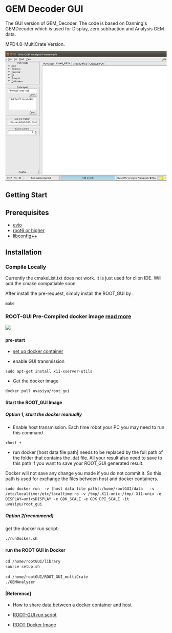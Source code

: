 # GEM Decoder GUI

 The GUI version of GEM_Decoder. The code is based on Danning's GEMDecoder which is used for Display, zero subtraction and Analysis GEM data.
 
 MPD4.0-MultiCrate Version. 
 
![](root_gui.png)
## Getting Start

## Prerequisites

*	[evio](https://coda.jlab.org/drupal/content/event-io-evio)
*	[root6 or higher](https://root.cern.ch/downloading-root)
*	[libconfig++](http://www.hyperrealm.com/oss_libconfig.shtml)


## Installation

### Compile Locally 
Currently the cmakeList.txt does not work. It is just used for clion IDE. Will add the cmake compatiable soon. 

After install the pre-request, simply install the ROOT_GUI by :
```
make 
```


### ROOT-GUI Pre-Compiled docker image [read more](https://github.com/Jiansiyu/GeneralScripts/tree/master/root_gui_docker)
![](https://upload.wikimedia.org/wikipedia/commons/thumb/4/4e/Docker_%28container_engine%29_logo.svg/330px-Docker_%28container_engine%29_logo.svg.png)
#### pre-start

* [set up docker container](https://docs.docker.com/engine/install/)

* enable GUI transmission 
```
sudo apt-get install x11-xserver-utils
```
* Get the docker image
```
docker pull uvasiyu/root_gui
```
#### Start the ROOT_GUI Image

##### Option 1, start the docker manually 
* Enable host transmission. Each time robot your PC you may need to run this command

```
xhost +
```

* run docker 
[host data file path] needs to be replaced by the full path of the folder that contains the .dat file. All your result also need to save to this path if you want to save your ROOT_GUI generated result.

Docker will not save any change you made if you do not commit it. So this path is used for exchange the files between host and docker containers.
 
``` 
sudo docker run  -v [host data file path]:/home/rootGUI/data   -v /etc/localtime:/etc/localtime:ro -v /tmp/.X11-unix:/tmp/.X11-unix -e DISPLAY=unix$DISPLAY -e GDK_SCALE -e GDK_DPI_SCALE -it uvasiyu/root_gui
```

##### Option 2(recommend)

get the docker run script:
```
./runDocker.sh
```

#### run the ROOT GUI in Docker

```
cd /home/rootGUI/library
source setup.sh

cd /home/rootGUI/ROOT_GUI_multiCrate
./GEMAnalyzer
```


#### [Reference]
* [How to share data between a docker container and host](https://thenewstack.io/docker-basics-how-to-share-data-between-a-docker-container-and-host/)

* [ROOT-GUI run script](https://github.com/Jiansiyu/GeneralScripts/tree/master/root_gui_docker)

* [ROOT Docker Image](https://hub.docker.com/repository/docker/uvasiyu/root_gui)


